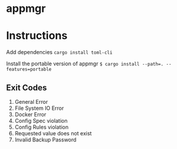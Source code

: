 # appmgr

# Instructions

Add dependencies
```cargo install toml-cli```

Install the portable version of appmgr
```$ cargo install --path=. --features=portable```

## Exit Codes
1. General Error
2. File System IO Error
3. Docker Error
4. Config Spec violation
5. Config Rules violation
6. Requested value does not exist
7. Invalid Backup Password